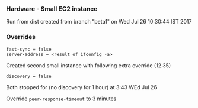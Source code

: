
### Hardware - Small EC2 instance 

Run from dist created from branch "beta1" on Wed Jul 26 10:30:44 IST 2017
 
### Overrides 
```
fast-sync = false
server-address = <result of ifconfig -a>
```

Created second small instance with following extra override (12.35)
```
discovery = false
```

Both stopped for (no discovery for 1 hour) at 3:43 WEd Jul 26 

Override `peer-response-timeout` to 3 minutes